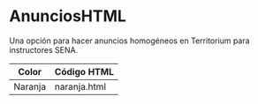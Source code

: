 # AnunciosHTML
Una opción para hacer anuncios homogéneos en Territorium para instructores SENA.

|Color|Código HTML|
|-----|----------------|
|Naranja|naranja.html|
